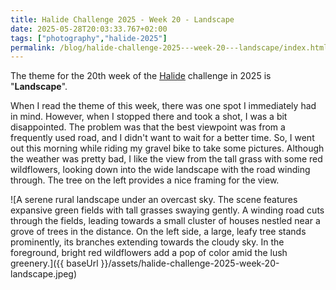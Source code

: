 ```yaml
---
title: Halide Challenge 2025 - Week 20 - Landscape
date: 2025-05-28T20:03:33.767+02:00
tags: ["photography","halide-2025"]
permalink: /blog/halide-challenge-2025---week-20---landscape/index.html
---
```


The theme for the 20th week of the [Halide](https://halide.cam) challenge in 2025 is "**Landscape**".

When I read the theme of this week, there was one spot I immediately had in mind. However, when I stopped there and took a shot, I was a bit disappointed. The problem was that the best viewpoint was from a frequently used road, and I didn't want to wait for a better time. So, I went out this morning while riding my gravel bike to take some pictures. Although the weather was pretty bad, I like the view from the tall grass with some red wildflowers, looking down into the wide landscape with the road winding through. The tree on the left provides a nice framing for the view.

![A serene rural landscape under an overcast sky. The scene features expansive green fields with tall grasses swaying gently. A winding road cuts through the fields, leading towards a small cluster of houses nestled near a grove of trees in the distance. On the left side, a large, leafy tree stands prominently, its branches extending towards the cloudy sky. In the foreground, bright red wildflowers add a pop of color amid the lush greenery.]({{ baseUrl }}/assets/halide-challenge-2025-week-20-landscape.jpeg)